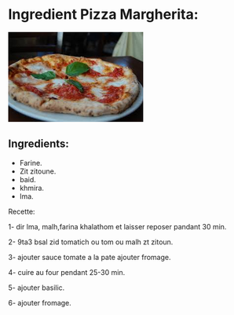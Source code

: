 # Ingredient Pizza Margherita:

![Pizza](./pizza.jpg "This is a pic of our pizza")

## Ingredients:

- Farine.
- Zit zitoune.
- baid.
- khmira.
- lma.


Recette:

1- dir lma, malh,farina khalathom et laisser reposer pandant 30 min.

2- 9ta3 bsal zid tomatich ou tom ou malh zt zitoun.

3- ajouter sauce tomate a la pate ajouter fromage.

4- cuire au four pendant 25-30 min.

5- ajouter basilic.

6- ajouter fromage. 

[def]: d